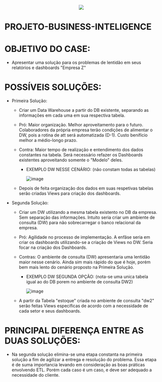 <p align="center">
<img src="http://img.shields.io/static/v1?label=STATUS&message=EM%20DESENVOLVIMENTO&color=GREEN&style=for-the-badge"/>
</p>

# PROJETO-BUSINESS-INTELIGENCE

# OBJETIVO DO CASE:

  - Apresentar uma solução para os problemas de lentidão em seus relatórios e dashboards "Empresa Z"

# POSSÍVEIS SOLUÇÕES:

  - Primeira Solução:
    - Criar um Data Warehouse a partir do DB existente, separando as informações em cada uma em sua respectiva tabela.
    - Pró: Maior organização. Melhor aproveitamento para o futuro. Colaboradores da própria empresa terão condições de alimentar o DW, pois a rotina de att será automatizada (D-1). Custo benifício melhor a médio-longo prazo.
    - Contra: Maior tempo de realização e entendimento dos dados constantes na tabela. Será necessário refazer os Dashboards existentes aproveitando somente o "Modelo" deles.

      - EXEMPLO DW NESSE CENÁRIO: (não constam todas as tabelas)

        ![image](https://github.com/israelalvees/PROJETO-BUSINESS-INTELIGENCE/assets/128307729/c55762ad-7f0e-476a-a1db-61d53f80d5bb)


    - Depois de feita organização dos dados em suas respetivas tabelas serão criadas Views para criação dos dashboards.   



  - Segunda Solução: 
    - Criar um DW utilizando a mesma tabela existento no DB da empresa. Sem separação das informações. Intuito seria criar um ambiente de consulta (DW) para não sobrecarregar o banco relacional da empresa.
    - Pró: Agilidade no processo de implementação. A enfâse seria em criar os dashboards utilizando-se a criação de Views no DW. Seria focar na criação dos Dashboards.
    - Contras: O ambiente de consulta (DW) apresentaria uma lentidão maior nesse cenário. Ainda sim mais rápido do que é hoje, porém bem mais lento do cenário proposto na Primeira Solução.
   
      - EXEMPLO DW SEGUNDA OPÇÃO: (nota-se uma unica tabela igual ao do DB porem no ambiente de consulta DW2)
     
          ![image](https://github.com/israelalvees/PROJETO-BUSINESS-INTELIGENCE/assets/128307729/ddae8818-d65d-4a27-97e5-2b204e8916f9)

    - A partir da Tabela "estoque" criada no ambiente de consulta "dw2" serão feitas Views específicas de acordo com a necessidade de cada setor e seus dashboards.



# PRINCIPAL DIFERENÇA ENTRE AS DUAS SOLUÇÕES: 

  - Na segunda solução elimina-se uma etapa constanta na primeira solução a fim de agilizar a entrega e resolução do problema. Essa etapa é de suma importancia levando em consideração as boas práticas envolvendo ETL. Porém cada caso é um caso, e deve ser adequado a necessidade do cliente.

    

    

